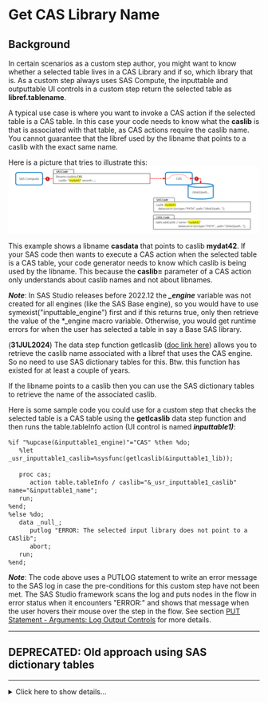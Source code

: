 # Get CAS Library Name 

## Background

In certain scenarios as a custom step author, you might want to know whether a selected table lives in a CAS Library and if so, which library that is. As a custom step always uses SAS Compute, the inputtable and outputtable UI controls in a custom step return the selected table as **libref.tablename**. 

A typical use case is where you want to invoke a CAS action if the selected table is a CAS table. In this case your code needs to know what the **caslib** is that is associated with that table, as CAS actions require the caslib name. You cannot guarantee that the libref used by the libname that points to a caslib with the exact same name. 

Here is a  picture that tries to illustrate this:
 ![](Compute%20and%20CAS%20-%20libname%20vs%20caslib%20-%20highres.png)

This example shows a libname **casdata** that points to caslib **mydat42**. If your SAS code then wants to execute a CAS action when the selected table is a CAS table, your code generator needs to know which caslib is being used by the libname. This because the **caslib=** parameter of a CAS action only understands about caslib names and not about libnames.

***Note***:
In SAS Studio releases before 2022.12 the ***_engine*** variable was not created for all engines (like the SAS Base engine), so you would have to use symexist("inputtable_engine") first and if this returns true, only then retrieve the value of the *_engine macro variable. Otherwise, you would get runtime errors for when the user has selected a table in say a Base SAS library. 

(**31JUL2024**) The data step function getlcaslib ([doc link here](https://go.documentation.sas.com/doc/en/pgmsascdc/default/lefunctionsref/p0wma0o1tqtwein160lshpt672fl.htm)) allows you to retrieve the caslib name associated with a libref that uses the CAS engine. So no need to use SAS dictionary tables for this. Btw. this function has existed for at least a couple of years. 

If the libname points to a caslib then you can use the SAS dictionary tables to retrieve the name of the associated caslib.

Here is some sample code you could use for a custom step that checks the selected table is a CAS table using the **getlcaslib** data step function and then runs the table.tableInfo action (UI control is named ***inputtable1)***:
 

```sas
%if "%upcase(&inputtable1_engine)"="CAS" %then %do; 
   %let _usr_inputtable1_caslib=%sysfunc(getlcaslib(&inputtable1_lib)); 

   proc cas;
      action table.tableInfo / caslib="&_usr_inputtable1_caslib" name="&inputtable1_name";
   run;
%end;
%else %do;
   data _null_;
      putlog "ERROR: The selected input library does not point to a CASlib";
      abort;
   run;
%end;
```

***Note***: The code above uses a PUTLOG statement to write an error message to the SAS log in case the pre-conditions
for this custom step have not been met. The SAS Studio framework scans the log and puts nodes in the flow in error
status when it encounters "ERROR:" and shows that message when the user hovers their mouse over the step in the flow.
See section [PUT Statement - Arguments: Log Output Controls](https://go.documentation.sas.com/doc/en/pgmsascdc/default/lestmtsref/n1spe7nmkmi7ywn175002rof97fv.htm#p0tnlpfud6rh6bn1s1ut67aq4bzx) for more details.


---
## DEPRECATED: Old approach using SAS dictionary tables
---
<details>
   <summary>Click here to show details...</summary>
   
```sas
proc sql;
   select sysvalue from dictionary.libnames
       where upcase("<libname-goes-here>") and upcase (sysname)="CASLIB";
quit;
```

The macro [_usr_getNameCaslib](_usr_getNameCaslib.sas) takes care of this.

Here is some sample code you could use for a custom step that runs the table.tableInfo action in case the input table is a CAS table.
```sas
/* SAS templated code goes here */

/*----------------------------------------------------------------*
   This custom step uses an Input Table control named inputtable1,
   and requires a CAS table as input.
 *----------------------------------------------------------------*/

%macro _usr_getNameCaslib(_usr_LibrefUsingCasEngine); 

   %global _usr_nameCaslib;
   %let _usr_nameCaslib=;

   proc sql noprint;
      select sysvalue into :_usr_nameCaslib trimmed from dictionary.libnames
      where libname=upcase("&_usr_LibrefUsingCasEngine.") and upcase(sysname)="CASLIB";
   quit;

%mend _usr_getNameCaslib;

%if "%upcase(&inputtable1_engine)"="CAS" %then %do; 
   %_usr_getNameCaslib(&inputtable1_lib);

   proc cas;
      action table.tableInfo / caslib="&_usr_nameCaslib" name="&inputtable1_name";
   run;
%end;
%else %do;
   %put ERROR: The selected input library does not point to a CASlib;
%end;
```
</details>